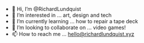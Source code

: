 - 👋 Hi, I’m @RichardLundquist
- 👀 I’m interested in ... art, design and tech
- 🌱 I’m currently learning ... how to repair a tape deck
- 💞️ I’m looking to collaborate on ... video games! 
- 📫 How to reach me ... hello@richardlundquist.xyz

<!---
RichardLundquist/RichardLundquist is a ✨ special ✨ repository because its `README.md` (this file) appears on your GitHub profile.
You can click the Preview link to take a look at your changes.
--->
